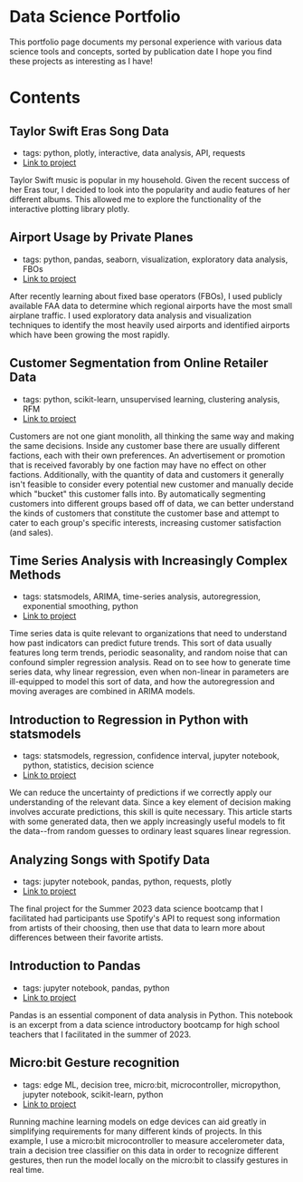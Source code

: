 # Data Science Portfolio
This portfolio page documents my personal experience with various data science tools and concepts, sorted by publication date
I hope you find these projects as interesting as I have!

# Contents

## Taylor Swift Eras Song Data

- tags: python, plotly, interactive, data analysis, API, requests
- [Link to project](https://nbviewer.org/github/jaredcarter/data-science-portfolio/blob/main/spotify-data/Eras.ipynb)

Taylor Swift music is popular in my household.
Given the recent success of her Eras tour, I decided to look into the popularity and audio features of her different albums.
This allowed me to explore the functionality of the interactive plotting library plotly.

## Airport Usage by Private Planes

- tags: python, pandas, seaborn, visualization, exploratory data analysis, FBOs
- [Link to project](private-planes/Private%20Planes%20at%20Airports.ipynb)

After recently learning about fixed base operators (FBOs), I used publicly available FAA data to determine which regional airports have the most small airplane traffic.
I used exploratory data analysis and visualization techniques to identify the most heavily used airports and identified airports which have been growing the most rapidly.

## Customer Segmentation from Online Retailer Data

- tags: python, scikit-learn, unsupervised learning, clustering analysis, RFM
- [Link to project](customer-segmentation/Customer%20Segmentation.ipynb)

Customers are not one giant monolith, all thinking the same way and making the same decisions. Inside any customer base there are usually different factions, each with their own preferences. An advertisement or promotion that is received favorably by one faction may have no effect on other factions. Additionally, with the quantity of data and customers it generally isn't feasible to consider every potential new customer and manually decide which "bucket" this customer falls into. By automatically segmenting customers into different groups based off of data, we can better understand the kinds of customers that constitute the customer base and attempt to cater to each group's specific interests, increasing customer satisfaction (and sales).


## Time Series Analysis with Increasingly Complex Methods

- tags: statsmodels, ARIMA, time-series analysis, autoregression, exponential smoothing, python
- [Link to project](statistics/Time%20Series%20Analysis%20With%20Increasingly%20Complex%20Methods.ipynb)

Time series data is quite relevant to organizations that need to understand how past indicators can predict future trends.
This sort of data usually features long term trends, periodic seasonality, and random noise that can confound simpler regression analysis.
Read on to see how to generate time series data, why linear regression, even when non-linear in parameters are ill-equipped to model this sort of data, and how the autoregression and moving averages are combined in ARIMA models.

## Introduction to Regression in Python with statsmodels

- tags: statsmodels, regression, confidence interval, jupyter notebook, python, statistics, decision science
- [Link to project](statistics/Regression%20Intro.ipynb)

We can reduce the uncertainty of predictions if we correctly apply our understanding of the relevant data.
Since a key element of decision making involves accurate predictions, this skill is quite necessary.
This article starts with some generated data, then we apply increasingly useful models to fit the data--from random guesses to ordinary least squares linear regression.

## Analyzing Songs with Spotify Data

- tags: jupyter notebook, pandas, python, requests, plotly
- [Link to project](spotify-data)

The final project for the Summer 2023 data science bootcamp that I facilitated had participants use Spotify's API to request song information from artists of their choosing, then use that data to learn more about differences between their favorite artists.

## Introduction to Pandas

- tags: jupyter notebook, pandas, python
- [Link to project](intro-pandas/Introduction%20to%20Pandas.ipynb)

Pandas is an essential component of data analysis in Python.
This notebook is an excerpt from a data science introductory bootcamp for high school teachers that I facilitated in the summer of 2023.

## Micro:bit Gesture recognition

- tags: edge ML, decision tree, micro:bit, microcontroller, micropython, jupyter notebook, scikit-learn, python
- [Link to project](microbit-gesture)

Running machine learning models on edge devices can aid greatly in simplifying requirements for many different kinds of projects.
In this example, I use a micro:bit microcontroller to measure accelerometer data, train a decision tree classifier on this data in order to recognize different gestures, then run the model locally on the micro:bit to classify gestures in real time.